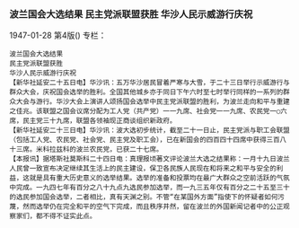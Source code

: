 ### 波兰国会大选结果  民主党派联盟获胜  华沙人民示威游行庆祝

1947-01-28
第4版()
专栏：

    波兰国会大选结果
    民主党派联盟获胜
    华沙人民示威游行庆祝
    【新华社延安二十五日电】华沙讯：五万华沙居民冒着严寒与大雪，于二十三日举行示威游行与群众大会，庆祝国会选举的胜利。全国其他城乡亦于同日下午六时至七时举行同样的一系列的群众大会与游行。华沙大会上演讲人颂扬国会选举中民主党派联盟的胜利，为波兰走向和平与重建之佳兆。该联盟之国会议席分配为工人党（共产党）一一九席、社会党一一九席、农民党一○六席，民主党三十九席，联盟各领袖现正商谈组织新政府。
    【新华社延安二十三日电】华沙讯：波大选初步统计，截至二十一日止，民主党派与职工会联盟（包括工人党、农民党、社会党、民主党及职工会），已在新国会的四百四十四席中获得三百八十三席。米科拉兹科的波兰农民党，已获二十七席。
    【本报讯】据塔斯社莫斯科二十四日电：真理报顷著文评论波兰大选之结果称：一月十九日波兰人民曾一致宣布决定继续其生活上的民主建设，保卫各民族人民现在和将来之和平与安全的利益，这就是具有重大历史意义的选举结果。选举的准备和投票均在最广大群众之空前活跃的气氛中完成。一九四七年有百分之八十九点九选民参加选举，而一九三五年仅有百分之二十五至三十的选民参加国会选举，二者相比，真有天渊之别。不管“在某国外方面”指使下的怀疑者如何污蔑，然而选举仍在完全和平的空气下完成，而且秩序井然，留在波兰的外国新闻记者中的公正观察家们，都不得不证实此点。
